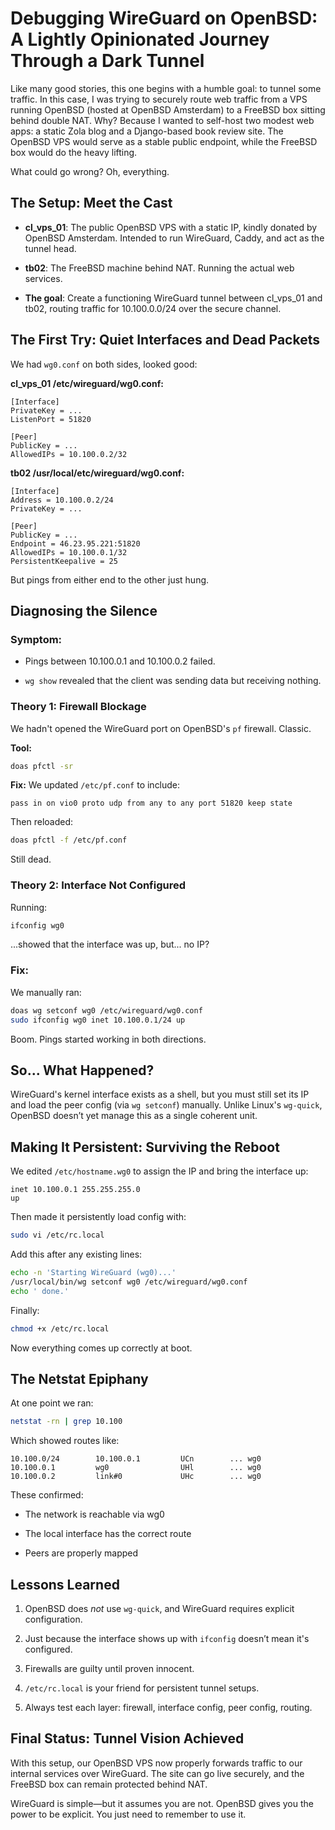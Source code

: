 # Debugging WireGuard on OpenBSD: A Lightly Opinionated Journey Through a Dark Tunnel

Like many good stories, this one begins with a humble goal: to tunnel some traffic. In this case, I was trying to securely route web traffic from a VPS running OpenBSD (hosted at OpenBSD Amsterdam) to a FreeBSD box sitting behind double NAT. Why? Because I wanted to self-host two modest web apps: a static Zola blog and a Django-based book review site. The OpenBSD VPS would serve as a stable public endpoint, while the FreeBSD box would do the heavy lifting.

What could go wrong? Oh, everything.

## The Setup: Meet the Cast

- **cl_vps_01**: The public OpenBSD VPS with a static IP, kindly donated by OpenBSD Amsterdam. Intended to run WireGuard, Caddy, and act as the tunnel head.
    
- **tb02**: The FreeBSD machine behind NAT. Running the actual web services.
    
- **The goal**: Create a functioning WireGuard tunnel between cl_vps_01 and tb02, routing traffic for 10.100.0.0/24 over the secure channel.
    

## The First Try: Quiet Interfaces and Dead Packets

We had `wg0.conf` on both sides, looked good:

**cl_vps_01 /etc/wireguard/wg0.conf:**

```
[Interface]
PrivateKey = ...
ListenPort = 51820

[Peer]
PublicKey = ...
AllowedIPs = 10.100.0.2/32
```

**tb02 /usr/local/etc/wireguard/wg0.conf:**

```
[Interface]
Address = 10.100.0.2/24
PrivateKey = ...

[Peer]
PublicKey = ...
Endpoint = 46.23.95.221:51820
AllowedIPs = 10.100.0.1/32
PersistentKeepalive = 25
```

But pings from either end to the other just hung.

## Diagnosing the Silence

### Symptom:

- Pings between 10.100.0.1 and 10.100.0.2 failed.
    
- `wg show` revealed that the client was sending data but receiving nothing.
    

### Theory 1: Firewall Blockage

We hadn't opened the WireGuard port on OpenBSD's `pf` firewall. Classic.

**Tool:**

```sh
doas pfctl -sr
```

**Fix:** We updated `/etc/pf.conf` to include:

```
pass in on vio0 proto udp from any to any port 51820 keep state
```

Then reloaded:

```sh
doas pfctl -f /etc/pf.conf
```

Still dead.

### Theory 2: Interface Not Configured

Running:

```sh
ifconfig wg0
```

...showed that the interface was up, but... no IP?

### Fix:

We manually ran:

```sh
doas wg setconf wg0 /etc/wireguard/wg0.conf
sudo ifconfig wg0 inet 10.100.0.1/24 up
```

Boom. Pings started working in both directions.

## So... What Happened?

WireGuard's kernel interface exists as a shell, but you must still set its IP and load the peer config (via `wg setconf`) manually. Unlike Linux's `wg-quick`, OpenBSD doesn’t yet manage this as a single coherent unit.

## Making It Persistent: Surviving the Reboot

We edited `/etc/hostname.wg0` to assign the IP and bring the interface up:

```
inet 10.100.0.1 255.255.255.0
up
```

Then made it persistently load config with:

```sh
sudo vi /etc/rc.local
```

Add this after any existing lines:

```sh
echo -n 'Starting WireGuard (wg0)...'
/usr/local/bin/wg setconf wg0 /etc/wireguard/wg0.conf
echo ' done.'
```

Finally:

```sh
chmod +x /etc/rc.local
```

Now everything comes up correctly at boot.

## The Netstat Epiphany

At one point we ran:

```sh
netstat -rn | grep 10.100
```

Which showed routes like:

```
10.100.0/24        10.100.0.1         UCn        ... wg0
10.100.0.1         wg0                UHl        ... wg0
10.100.0.2         link#0             UHc        ... wg0
```

These confirmed:

- The network is reachable via wg0
    
- The local interface has the correct route
    
- Peers are properly mapped
    

## Lessons Learned

1. OpenBSD does _not_ use `wg-quick`, and WireGuard requires explicit configuration.
    
2. Just because the interface shows up with `ifconfig` doesn’t mean it's configured.
    
3. Firewalls are guilty until proven innocent.
    
4. `/etc/rc.local` is your friend for persistent tunnel setups.
    
5. Always test each layer: firewall, interface config, peer config, routing.
    

## Final Status: Tunnel Vision Achieved

With this setup, our OpenBSD VPS now properly forwards traffic to our internal services over WireGuard. The site can go live securely, and the FreeBSD box can remain protected behind NAT.

WireGuard is simple—but it assumes you are not. OpenBSD gives you the power to be explicit. You just need to remember to use it.